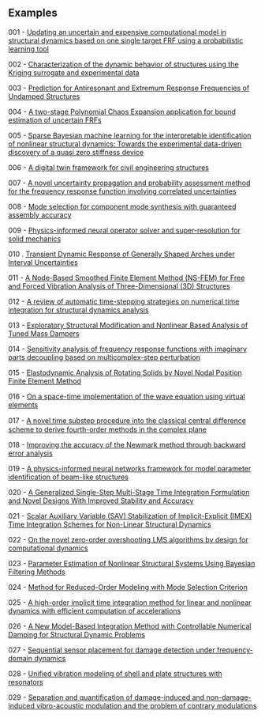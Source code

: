 ## Examples

001 - [Updating an uncertain and expensive computational model in structural dynamics based on one single target FRF using a probabilistic learning tool](https://doi.org/10.1007/s00466-023-02301-2)

002 - [Characterization of the dynamic behavior of structures using the Kriging surrogate and experimental data](https://doi.org/10.1007/s00707-023-03631-1)

003 - [Prediction for Antiresonant and Extremum Response Frequencies of Undamped Structures](https://doi.org/10.2514/1.J063011)

004 - [A two-stage Polynomial Chaos Expansion application for bound estimation of uncertain FRFs](http://dx.doi.org/10.1016/j.jsv.2023.117930)

005 -  [Sparse Bayesian machine learning for the interpretable identification of nonlinear structural dynamics: Towards the experimental data-driven discovery of a quasi zero stiffness device](https://doi.org/10.1016/j.ymssp.2023.110858)

006 - [A digital twin framework for civil engineering structures](https://doi.org/10.1016/j.cma.2023.116584)

007 - [A novel uncertainty propagation and probability assessment method for the frequency response function involving correlated uncertainties](https://doi.org/10.1007/s00419-024-02596-4)

008 - [Mode selection for component mode synthesis with guaranteed assembly accuracy](https://doi.org/10.1016/j.jsv.2024.118596)

009 - [Physics-informed neural operator solver and super-resolution for solid mechanics](http://dx.doi.org/10.1111/mice.13292)

010 . [Transient Dynamic Response of Generally Shaped Arches under Interval Uncertainties](https://doi.org/10.3390/app14135918)

011 - [A Node-Based Smoothed Finite Element Method (NS-FEM) for Free and Forced Vibration Analysis of Three-Dimensional (3D) Structures](https://doi.org/10.1142/S0219876223420100)

012 - [A review of automatic time-stepping strategies on numerical time integration for structural dynamics analysis](http://dx.doi.org/10.1016/j.engstruct.2014.08.016)

013 - [Exploratory Structural Modification and Nonlinear Based Analysis of Tuned Mass Dampers](http://dx.doi.org/10.1088/1742-6596/2721/1/012016)

014 - [Sensitivity analysis of frequency response functions with imaginary parts decoupling based on multicomplex-step perturbation](https://doi.org/10.1016/j.apm.2024.115669)

015 - [Elastodynamic Analysis of Rotating Solids by Novel Nodal Position Finite Element Method](https://doi.org/10.1016/j.euromechsol.2024.105478)

016 - [On a space-time implementation of the wave equation using virtual elements](https://doi.org/10.1007/s00466-024-02556-3)

017 - [A novel time substep procedure into the classical central diﬀerence scheme to derive fourth-order methods in the complex plane](https://doi.org/10.1016/j.compstruc.2024.107514)

018 - [Improving the accuracy of the Newmark method through backward error analysis](https://doi.org/10.1007/s00466-024-02580-3)

019 - [A physics-informed neural networks framework for model parameter identification of beam-like structures](https://doi.org/10.1016/j.ymssp.2024.112189)

020 - [A Generalized Single-Step Multi-Stage Time Integration Formulation and Novel Designs With Improved Stability and Accuracy](https://doi.org/10.1002/nme.7658)

021 - [Scalar Auxiliary Variable (SAV) Stabilization of Implicit-Explicit (IMEX) Time Integration Schemes for Non-Linear Structural Dynamics](https://doi.org/10.1002/nme.7660)

022 - [On the novel zero-order overshooting LMS algorithms by design for computational dynamics](https://doi.org/10.1016/j.cma.2024.117522)

023 - [Parameter Estimation of Nonlinear Structural Systems Using Bayesian Filtering Methods]( https://doi.org/10.3390/vibration8010001)

024 - [Method for Reduced-Order Modeling with Mode Selection Criterion](https://doi.org/10.2514/1.J064414)

025 - [A high-order implicit time integration method for linear and nonlinear dynamics with efficient computation of accelerations](https://doi.org/10.1016/j.cma.2025.117831)

026 - [A New Model-Based Integration Method with Controllable Numerical Damping for Structural Dynamic Problems](https://doi.org/10.1142/S0219455426500963)

027 - [Sequential sensor placement for damage detection under frequency-domain dynamics](https://doi.org/10.1016/j.finel.2025.104315)

028 - [Unified vibration modeling of shell and plate structures with resonators](https://doi.org/10.1016/j.ijmecsci.2025.109921)

029 - [Separation and quantification of damage-induced and non-damage-induced vibro-acoustic modulation and the problem of contrary modulations](https://doi.org/10.1016/j.ymssp.2025.112708)

